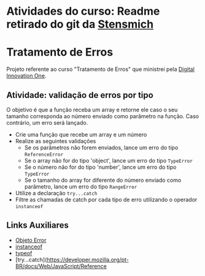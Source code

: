 # Atividades do curso: Readme retirado do git da [Stensmich](https://github.com/stebsnusch)

# Tratamento de Erros

Projeto referente ao curso "Tratamento de Erros" que ministrei pela [Digital Innovation One](https://digitalinnovation.one/).

## Atividade: validação de erros por tipo

O objetivo é que a função receba um array e retorne ele caso o seu tamanho corresponda ao número enviado como parâmetro na função. Caso contrário, um erro será lançado.

- Crie uma função que recebe um array e um número
- Realize as seguintes validações
  - Se os parâmetros não forem enviados, lance um erro do tipo `ReferenceError`
  - Se o array não for do tipo 'object', lance um erro do tipo `TypeError`
  - Se o número não for do tipo 'number', lance um erro do tipo `TypeError`
  - Se o tamanho do array for diferente do número enviado como parâmetro, lance um erro do tipo `RangeError`
- Utilize a declaração `try...catch`
- Filtre as chamadas de catch por cada tipo de erro utilizando o operador `instanceof`

## Links Auxiliares

- [Objeto Error](https://developer.mozilla.org/pt-BR/docs/Web/JavaScript/Reference/Global_Objects/Error)
- [instanceof](https://developer.mozilla.org/pt-BR/docs/Web/JavaScript/Reference/Operators/instanceof)
- [typeof](https://developer.mozilla.org/pt-BR/docs/Web/JavaScript/Reference/Operators/typeof)
- [try...catch](https://developer.mozilla.org/pt-BR/docs/Web/JavaScript/Reference